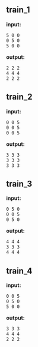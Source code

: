 
## train_1

**input:**
```
5 0 0
0 5 0
5 0 0
```


**output:**
```
2 2 2
4 4 4
2 2 2
```


## train_2

**input:**
```
0 0 5
0 0 5
0 0 5
```


**output:**
```
3 3 3
3 3 3
3 3 3
```


## train_3

**input:**
```
0 5 0
0 0 5
0 5 0
```


**output:**
```
4 4 4
3 3 3
4 4 4
```


## train_4

**input:**
```
0 0 5
0 5 0
5 0 0
```


**output:**
```
3 3 3
4 4 4
2 2 2
```

